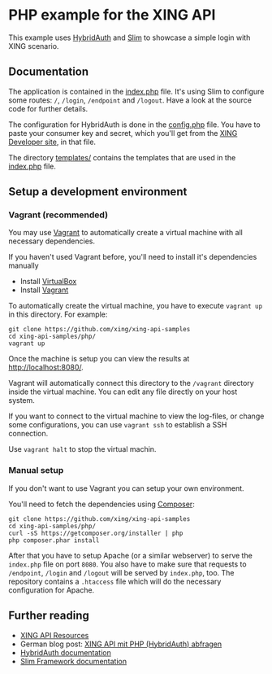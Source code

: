 # PHP example for the XING API

This example uses [HybridAuth](https://github.com/hybridauth/hybridauth)
and [Slim](http://slimframework.com/) to showcase a simple login with XING scenario.

## Documentation

The application is contained in the [index.php](php/index.php) file.
It's using Slim to configure some routes: `/`, `/login`, `/endpoint` and `/logout`.
Have a look at the source code for further details.

The configuration for HybridAuth is done in the [config.php](php/config.php) file.
You have to paste your consumer key and secret, which you'll get
from the [XING Developer site](https://dev.xing.com/applications),
in that file.

The directory [templates/](php/templates/) contains the templates that are used
in the [index.php](php/index.php) file.

## Setup a development environment

### Vagrant (recommended)

You may use [Vagrant](http://www.vagrantup.com/) to automatically
create a virtual machine with all necessary dependencies.

If you haven't used Vagrant before, you'll need to install it's
dependencies manually

* Install [VirtualBox](https://www.virtualbox.org/)
* Install [Vagrant](http://www.vagrantup.com/)

To automatically create the virtual machine, you have to execute 
`vagrant up` in this directory. For example:

    git clone https://github.com/xing/xing-api-samples
    cd xing-api-samples/php/
    vagrant up

Once the machine is setup you can view the results
at [http://localhost:8080/](http://localhost:8080).

Vagrant will automatically connect this directory
to the `/vagrant` directory inside the virtual machine.
You can edit any file directly on your host system.

If you want to connect to the virtual machine to view the log-files,
or change some configurations, you can use `vagrant ssh` to establish
a SSH connection.

Use `vagrant halt` to stop the virtual machin.

### Manual setup

If you don't want to use Vagrant you can setup your own environment.

You'll need to fetch the dependencies using [Composer](http://getcomposer.org/):

    git clone https://github.com/xing/xing-api-samples
    cd xing-api-samples/php/
    curl -sS https://getcomposer.org/installer | php
    php composer.phar install

After that you have to setup Apache (or a similar webserver) to serve
the `index.php` file on port `8080`. You also have to make sure that
requests to `/endpoint`, `/login` and `/logout` will be
served by `index.php`, too. The repository contains a `.htaccess` file
which will do the necessary configuration for Apache.

## Further reading

* [XING API Resources](https://dev.xing.com/docs/resources)
* German blog post: [XING API mit PHP (HybridAuth) abfragen](http://fabian-beiner.de/de/artikel/xing-api-mit-php-hybridauth-abfragen/)
* [HybridAuth documentation](http://hybridauth.sourceforge.net/)
* [Slim Framework documentation](http://slimframework.com/)
